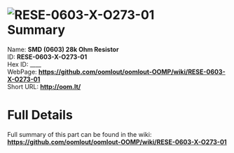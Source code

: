 
![RESE-0603-X-O273-01](https://github.com/oomlout/oomlout-OOMP/blob/master/parts/RESE-0603-X-O273-01/RESE-0603-X-O273-01_420.jpg)   
Summary
=================
  
Name: __SMD (0603) 28k Ohm Resistor__    
ID: __RESE-0603-X-O273-01__   
Hex ID: ____   
WebPage: __https://github.com/oomlout/oomlout-OOMP/wiki/RESE-0603-X-O273-01__   
Short URL: __http://oom.lt/__   

Full Details
==========================
Full summary of this part can be found in the wiki:   
__https://github.com/oomlout/oomlout-OOMP/wiki/RESE-0603-X-O273-01__    

